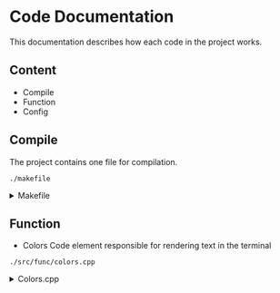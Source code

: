 # Code Documentation

This documentation describes how each code in the project works.

## Content
* Compile
* Function
* Config

## Compile
The project contains one file for compilation.

```./makefile```

<details>
  <summary>Makefile</summary>

1. TARGET:
The TARGET variable specifies the name of the executable file that will be obtained after all source files (SRC) have been successfully compiled. In this case, the executable will be named ax3, and it will be located in the ./build directory.

2. SRC:

The SRC variable contains a list of all .cpp source files that will be used to compile the program. There are four files: main.cpp, colors.cpp, design.cpp, and line.cpp. Each is located in a specific subfolder within the src directory.

3. HDRS:
The HDRS variable stores a list of header files (.hpp) needed to compile the program. These files contain function declarations, class declarations, and other necessary definitions used in the source files. Three headers are listed here: design.hpp, colors.hpp, and line.hpp.

Compilation:
This line describes the rule for the g++ compiler that is used to create the target file (TARGET). The compiler builds together all the specified source files (SRC) and attaches header files (HDRS) using the -I option. The -o option tells the compiler where to save the resulting executable file.
</details>


## Function
* Colors
Code element responsible for rendering text in the terminal

```./src/func/colors.cpp```
<details>
  <summary>Colors.cpp</summary>
  Header files

```#include "colors.hpp"
#include <iostream>
#include <cstdlib>
#include <ctime>
#include <fstream>
```
The following header files are connected here:

"colors.hpp" is a custom header file containing the definition of colors.
```
<iostream> — standard I/O.
<cstdlib> — standard library functions with.
<ctime> — working with time.
<fstream> — working with I/O files.
Constants and global variables

const std::string RESET = "\033[0m";
const std::string RED = "\033[31m";
const std::string GREEN = "\033[32m";
const std::string YELLOW = "\033[33m";
const std::string BLUE = "\033[34m";
const std::string MAGENTA = "\033[35m";
const std::string CYAN = "\033[36m";
const std::string WHITE = "\033[37m";
```
These lines are ANSI codes for changing the color of the text in the console. RESET resets the text color back to the default one.

Enumeration of coloring schemes

```enum ColorScheme {
    RANDOM_COLOR,
    RED_SCHEME,
    GREEN_SCHEME,
    YELLOW_SCHEME,
    BLUE_SCHEME,
    MAGENTA_SCHEME,
    CYAN_SCHEME,
    WHITE_SCHEME
};
```
The ColorScheme enumeration represents the various coloring schemes available for text output. Each scheme corresponds to one of the colors used.

Global flags

bool useColors = true;

ColorScheme colorScheme = RANDOM_COLOR;

useColors: A flag that determines whether to use colors when displaying text.

colorScheme: The currently selected coloring scheme is initially
 set to a random color selection.
Functions

getRandomColor function

```std::string getRandomColor() {
    const std::string colors[] = {RED, GREEN, YELLOW, BLUE, MAGENTA, CYAN, WHITE};
    
    switch(colorScheme) {
        case RANDOM_COLOR:
            return colors[rand() % sizeof(colors)/sizeof(colors[0])];
        case RED_SCHEME:
            return RED;
        case GREEN_SCHEME:
            return GREEN;
        case YELLOW_SCHEME:
            return YELLOW;
        case BLUE_SCHEME:
            return BLUE;
        case MAGENTA_SCHEME:
            return MAGENTA;
        case CYAN_SCHEME:
            return CYAN;
        case WHITE_SCHEME:
            return WHITE;
        default:
            return "";
    }
}
```
This function returns a string with a color code depending on the selected color scheme. If the RANDOM_COLOR scheme is selected, a random color is returned from the colors array.

The readConfigFile function

```void readConfigFile() {
    std::ifstream configFile("./config/config.conf");
    if(configFile.is_open()) {
        std::string line;
        while(getline(configFile, line)) {  
            if(line.find("$rainbow_colors") != std::string::npos) { 
                size_t pos = line.find('=');
                if(pos != std::string::npos) {
                    std::string value = line.substr(pos + 1);
                    if(value == "true") {
                        useColors = true;
                    } else if(value == "false") {
                        useColors = false;
                    }
                }
            }
            if(line.find("$color_scheme") != std::string::npos) {
                size_t pos = line.find('=');
                if(pos != std::string::npos) {
                    std::string value = line.substr(pos + 1);
                    if(value == "random") {
                        colorScheme = RANDOM_COLOR;
                    } else if(value == "red") {
                        colorScheme = RED_SCHEME;
                    } else if(value == "green") {
                        colorScheme = GREEN_SCHEME;
                    } else if(value == "yellow") {
                        colorScheme = YELLOW_SCHEME;
                    } else if(value == "blue") {
                        colorScheme = BLUE_SCHEME;
                    } else if(value == "magenta") {
                        colorScheme = MAGENTA_SCHEME;
                    } else if(value == "cyan") {
                        colorScheme = CYAN_SCHEME;
                    } else if(value == "white") {
                        colorScheme = WHITE_SCHEME;
                    } else {
                        colorScheme = RANDOM_COLOR; 
                    }
                }
            }
        }
        configFile.close();
    } else {
        std::cerr << "$Error, file config.conf not found" << std::endl;
    }
}
```
The function reads the config.conf configuration file and adjusts the text output parameters according to the contents of the file. The $rainbow_colors and $color_scheme parameters define the use of colors and the coloring scheme, respectively.

printAsciiArt function

```void printAsciiArt(const std::string& asciiArt) {
    for(char c : asciiArt) {
        if(useColors) {
            if(c == ' ') {
                std::cout << getRandomColor() << c << RESET;
            } else if(c == '\t') {
                std::cout << getRandomColor() << "    " << RESET;
            } else {
                std::cout << getRandomColor() << c << RESET;
            }
        } else {
            std::cout << c;
        }
    }
}
```
The function outputs ASCII art text, applying colors depending on the current coloring scheme. If the useColors flag is set to true, each character is output using a random color, otherwise the characters are output unchanged.
</details>